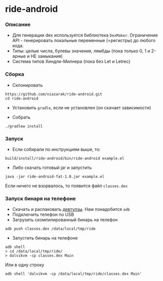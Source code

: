 # ride-android


### Описание
- Для генерации dex используется библиотека `DexMaker`.
Ограничение API - генерировать локальные переменные (=регистры) до любого кода. 
- Типы: целые числа, булевы значения, лямбды (пока только 0, 1 и 2-арные и НЕ замыкания)
- Система типов Хиндли-Милнера (пока без Let и Letrec)

### Сборка

- Склонировать
```
https://github.com/niazarak/ride-android.git
cd ride-android
```

- Установить `gradle`, если не установлен (он скачает зависимости)

- Собрать
```
./gradlew install
```

### Запуск

- Если собирали по инструкциям выше, то:
```
build/install/ride-android/bin/ride-android example.el
```

- Либо скачать готовый jar и запустить
```
java -jar ride-android-fat-1.0.jar example.el
```

Если ничего не взорвалось, то появится файл `classes.dex`

### Запуск бинаря на телефоне

- Скачать и распаковать [девтулзы](https://developer.android.com/studio/releases/platform-tools). Нам понадобится `adb `
- Подключить телефон по USB
- Загрузить скомпилированный бинарь на телефон
```
adb push classes.dex /data/local/tmp/ride
```
- Запустить бинарь на телефоне
```
adb shell
> cd /data/local/tmp/ride/
> dalvikvm -cp classes.dex Main
```
Или в одну строку
```
adb shell 'dalvikvm -cp /data/local/tmp/ride/classes.dex Main'
```